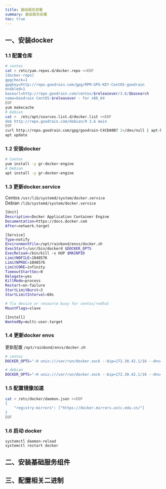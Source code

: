 ```yaml
--- 
title: 基础服务部署
summary: 基础服务部署
toc: true 
---
```


## 一、安装docker

### 1.1 配置仓库

```bash
# centos
cat > /etc/yum.repos.d/docker.repo <<EOF
[docker-repo]
gpgcheck=1
gpgkey=http://repo.goodrain.com/gpg/RPM-GPG-KEY-CentOS-goodrain
enabled=1
baseurl=http://repo.goodrain.com/centos/$releasever/3.6/$basearch
name=Goodrain CentOS-$releasever - for x86_64
EOF
yum makecache
# Debian
cat >  /etc/apt/sources.list.d/docker.list <<EOF
deb http://repo.goodrain.com/debian/9 3.6 main
EOF
curl http://repo.goodrain.com/gpg/goodrain-C4CDA0B7 2>/dev/null | apt-key add -
apt update
```

### 1.2 安装docker

```bash
# Centos
yum install -y gr-docker-engine
# Debian
apt install -y gr-docker-engine
```

### 1.3 更新docker.service


Centos `/usr/lib/systemd/system/docker.service`  
Debian `/lib/systemd/system/docker.service`  

```bash
[Unit]
Description=Docker Application Container Engine
Documentation=https://docs.docker.com
After=network.target

[Service]
Type=notify
EnvironmentFile=/opt/rainbond/envs/docker.sh
ExecStart=/usr/bin/dockerd $DOCKER_OPTS
ExecReload=/bin/kill -s HUP $MAINPID
LimitNOFILE=1048576
LimitNPROC=1048576
LimitCORE=infinity
TimeoutStartSec=0
Delegate=yes
KillMode=process
Restart=on-failure
StartLimitBurst=3
StartLimitInterval=60s

# fix device or resource busy for centos/redhat
MountFlags=slave

[Install]
WantedBy=multi-user.target
```

### 1.4 更新docker envs

更新配置 `/opt/rainbond/envs/docker.sh`

```bash
# centos
DOCKER_OPTS="-H unix:///var/run/docker.sock --bip=172.30.42.1/16 --dns=<管理节点ip> --insecure-registry goodrain.me --storage-driver=devicemapper --storage-opt dm.xfs_nospace_max_retries=0 --userland-proxy=false"

# debian
DOCKER_OPTS="-H unix:///var/run/docker.sock --bip=172.30.42.1/16 --dns=<管理节点ip> --insecure-registry goodrain.me --storage-driver=devicemapper --userland-proxy=false"
```

### 1.5 配置镜像加速

```bash
cat > /etc/docker/daemon.json <<EOF
{
    "registry-mirrors": ["https://docker.mirrors.ustc.edu.cn/"]
}
EOF
```

### 1.6 启动 docker

```
systemctl daemon-reload
systemctl restart docker
```

## 二、安装基础服务组件

## 三、配置相关二进制
